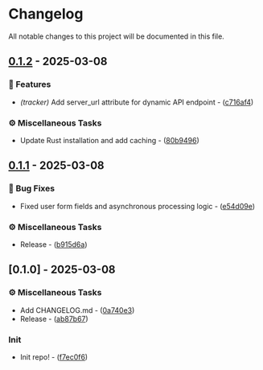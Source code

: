 # Changelog

All notable changes to this project will be documented in this file.

## [0.1.2](https://github.com///compare/v0.1.1..0.1.2) - 2025-03-08

### 🚀 Features

- *(tracker)* Add server_url attribute for dynamic API endpoint - ([c716af4](https://github.com///commit/c716af4b433718c4feb26f9fc8ecf58555a4905d))

### ⚙️ Miscellaneous Tasks

- Update Rust installation and add caching - ([80b9496](https://github.com///commit/80b94967d260bc19113ed88072899d8aefe5b577))

## [0.1.1](https://github.com///compare/v0.1.0..v0.1.1) - 2025-03-08

### 🐛 Bug Fixes

- Fixed user form fields and asynchronous processing logic - ([e54d09e](https://github.com///commit/e54d09ef83bd610e39bc14936aa91505f52b7f1a))

### ⚙️ Miscellaneous Tasks

- Release - ([b915d6a](https://github.com///commit/b915d6a1f4e9a511f618f63a8da728c5c615690f))

## [0.1.0] - 2025-03-08

### ⚙️ Miscellaneous Tasks

- Add CHANGELOG.md - ([0a740e3](https://github.com///commit/0a740e34019a1b55311704ffedb7e4358ea2d964))
- Release - ([ab87b67](https://github.com///commit/ab87b678f4d32e7c86da3b87b7db077885c03284))

### Init

- Init repo! - ([f7ec0f6](https://github.com///commit/f7ec0f6586efec644f8406e4229c3ead2d8acf6c))



